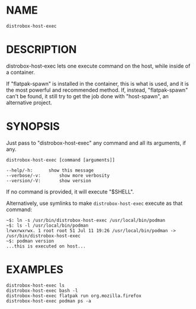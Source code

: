 <!-- markdownlint-disable MD010 MD036 -->
# NAME

	distrobox-host-exec

# DESCRIPTION

distrobox-host-exec lets one execute command on the host, while inside of a container.

If "flatpak-spawn" is installed in the container, this is what is used, and it is the
most powerful and recommended method. If, instead, "flatpak-spawn" can't be found, it
still try to get the job done with "host-spawn", an alternative project.

# SYNOPSIS

Just pass to "distrobox-host-exec" any command and all its arguments, if any.

	distrobox-host-exec [command [arguments]]

	--help/-h:		show this message
	--verbose/-v:		show more verbosity
	--version/-V:		show version

If no command is provided, it will execute "$SHELL".

Alternatively, use symlinks to make `distrobox-host-exec` execute as that command:

```console
~$: ln -s /usr/bin/distrobox-host-exec /usr/local/bin/podman
~$: ls -l /usr/local/bin/podman
lrwxrwxrwx. 1 root root 51 Jul 11 19:26 /usr/local/bin/podman -> /usr/bin/distrobox-host-exec
~$: podman version
...this is executed on host...
```

# EXAMPLES

	distrobox-host-exec ls
	distrobox-host-exec bash -l
	distrobox-host-exec flatpak run org.mozilla.firefox
	distrobox-host-exec podman ps -a
